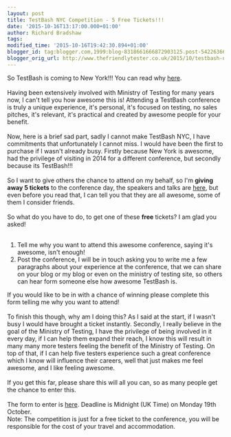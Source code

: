 ```yaml
---
layout: post
title: TestBash NYC Competition - 5 Free Tickets!!!
date: '2015-10-16T13:17:00.000+01:00'
author: Richard Bradshaw
tags: 
modified_time: '2015-10-16T19:42:30.894+01:00'
blogger_id: tag:blogger.com,1999:blog-8318661666872903125.post-5422636634655946777
blogger_orig_url: http://www.thefriendlytester.co.uk/2015/10/testbash-nyc-competition-5-free-tickets.html
---
```


So TestBash is coming to New York!!! You can read why <a href="https://www.linkedin.com/pulse/investing-goodness-software-testing-nyc-rosie-sherry?trk=hp-feed-article-title-share" target="_blank">here</a>.<br /><br />Having been extensively involved with Ministry of Testing for many years now, I can't tell you how awesome this is! Attending a TestBash conference is truly a unique experience, it's personal, it's focused on testing, no sales pitches, it's relevant, it's practical and created by awesome people for your benefit.<br /><br />Now, here is a brief sad part, sadly I cannot make TestBash NYC, I have commitments that unfortunately I cannot miss. I would have been the first to purchase if I wasn't already busy. Firstly because New York is awesome, had the privilege of visiting in 2014 for a different conference, but secondly because its TestBash!!!<br /><br />So I want to give others the chance to attend on my behalf, so I'm <b>giving away 5 tickets</b>&nbsp;to the conference day, the speakers and talks are <a href="http://www.ministryoftesting.com/training-events/testbashny/testbash-new-york-conference-day/" target="_blank">here</a>, but even before you read that, I can tell you that they are all awesome, some of them I consider friends.<br /><br />So what do you have to do, to get one of these <b>free</b> tickets? I am glad you asked!<br /><br /><ol><li>Tell me why you want to attend this awesome conference, saying it's awesome, isn't enough!</li><li>Post the conference, I will be in touch asking you to write me a few paragraphs about your experience at the conference, that we can share on your blog or my blog or even on the ministry of testing site, so others can hear form someone else how awesome TestBash is.</li></ol><div>If you would like to be in with a chance of winning please complete this form telling me why you want to attend!</div><div><br /></div><div>To finish this though, why am I doing this? As I said at the start, if I wasn't busy I would have brought a ticket instantly. Secondly, I really believe in the goal of the Ministry of Testing, I have the privilege of being involved in it every day, if I can help them expand their reach, I know this will result in many many more testers feeling the benefit of the Ministry of Testing. On top of that, if I can help five testers experience such a great conference which I know will influence their careers, well that just makes me feel awesome, and I like feeling awesome.</div><div><br /></div><div>If you get this far, please share this will all you can, so as many people get the chance to enter this.</div><div><br /></div><div>The form to enter is <a href="https://docs.google.com/forms/d/1zpqj_nUy-Lna_CtvJTm4VeTNW066r0_LeiqWNmr2tqw/viewform?usp=send_form" target="_blank">here</a>.&nbsp;Deadline is Midnight (UK Time) on Monday 19th October.<br />Note: The competition is just for a free ticket to the conference, you will be responsible for the cost of your travel and accommodation.</div>
